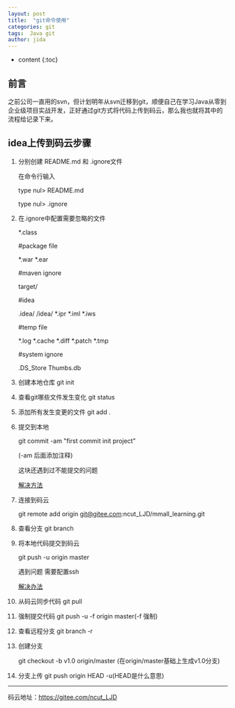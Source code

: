 ```yaml
---
layout: post
title:  "git命令使用"
categories: git
tags:  Java git
author: jida
---
```


* content
{:toc}


## 前言

之前公司一直用的svn，但计划明年从svn迁移到git，顺便自己在学习Java从零到企业级项目实战开发，正好通过git方式将代码上传到码云，那么我也就将其中的流程给记录下来。
## idea上传到码云步骤
1. 分别创建 README.md 和 .ignore文件

    在命令行输入

    type nul> README.md

    type nul> .ignore
2. 在.ignore中配置需要忽略的文件

    *.class

    #package file

    *.war *.ear

    #maven ignore

    target/

    #idea

    .idea/  /idea/  *.ipr  *.iml  *.iws

    #temp file

    *.log *.cache *.diff *.patch *.tmp

    #system ignore

    .DS_Store Thumbs.db
3. 创建本地仓库 git init
4. 查看git哪些文件发生变化 git status
5. 添加所有发生变更的文件 git add .
6. 提交到本地

    git commit -am "first commit init project"

    (-am 后面添加注释)

    这块还遇到过不能提交的问题

    [解决方法](https://blog.csdn.net/senior_lee/article/details/54667679)
7. 连接到码云

    git remote add origin git@gitee.com:ncut_LJD/mmall_learning.git
8. 查看分支 git branch
9. 将本地代码提交到码云

    git push -u origin master

    遇到问题 需要配置ssh

    [解决办法](https://blog.csdn.net/MAMAIMAI/article/details/79820704)
10. 从码云同步代码 git pull
11. 强制提交代码 git push -u -f origin master(-f 强制)
12. 查看远程分支 git branch -r
13. 创建分支

    git checkout -b v1.0 origin/master (在origin/master基础上生成v1.0分支)
14. 分支上传 git push origin HEAD -u(HEAD是什么意思)
  ---
码云地址：https://gitee.com/ncut_LJD
